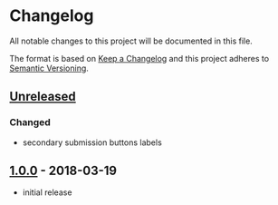 # Changelog

All notable changes to this project will be documented in this file.

The format is based on [Keep a Changelog](http://keepachangelog.com/en/1.0.0/)
and this project adheres to [Semantic Versioning](http://semver.org/spec/v2.0.0.html).

## [Unreleased]

### Changed

- secondary submission buttons labels

## [1.0.0][] - 2018-03-19

- initial release


[Unreleased]: undefined/compare/v1.0.0...HEAD
[1.0.0]: undefined/tree/v1.0.0
